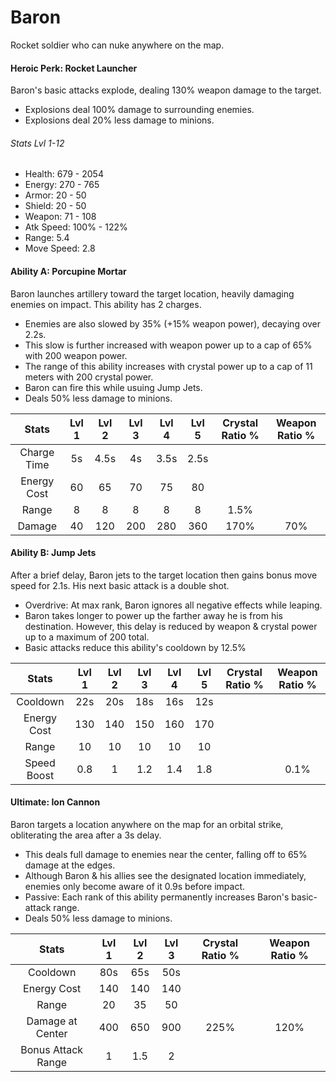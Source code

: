 # Baron

Rocket soldier who can nuke anywhere on the map.

#### Heroic Perk: Rocket Launcher

Baron's basic attacks explode, dealing 130% weapon damage to the target.

* Explosions deal 100% damage to surrounding enemies.
* Explosions deal 20% less damage to minions.

###### Stats Lvl 1-12

* Health: 679 - 2054
* Energy: 270 - 765
* Armor: 20 - 50
* Shield: 20 - 50
* Weapon: 71 - 108
* Atk Speed: 100% - 122%
* Range: 5.4
* Move Speed: 2.8

#### Ability A: Porcupine Mortar

Baron launches artillery toward the target location, heavily damaging enemies on impact. This ability has 2 charges.

* Enemies are also slowed by 35% \(+15% weapon power\), decaying over 2.2s.
* This slow is further increased with weapon power up to a cap of 65% with 200 weapon power.
* The range of this ability increases with crystal power up to a cap of 11 meters with 200 crystal power.
* Baron can fire this while usuing Jump Jets.
* Deals 50% less damage to minions.

| Stats | Lvl 1 | Lvl 2 | Lvl 3 | Lvl 4 | Lvl 5 | Crystal      Ratio % | Weapon     Ratio % |
| :---: | :---: | :---: | :---: | :---: | :---: | :---: | :---: |
| Charge       Time | 5s | 4.5s | 4s | 3.5s | 2.5s |  |  |
| Energy       Cost | 60 | 65 | 70 | 75 | 80 |  |  |
| Range | 8 | 8 | 8 | 8 | 8 | 1.5% |  |
| Damage | 40 | 120 | 200 | 280 | 360 | 170% | 70% |

#### Ability B: Jump Jets

After a brief delay, Baron jets to the target location then gains bonus move speed for 2.1s. His next basic attack is a double shot.

* Overdrive: At max rank, Baron ignores all negative effects while leaping.
* Baron takes longer to power up the farther away he is from his destination. However, this delay is reduced by weapon & crystal power up to a maximum of 200 total.
* Basic attacks reduce this ability's cooldown by 12.5%

| Stats | Lvl 1 | Lvl 2 | Lvl 3 | Lvl 4 | Lvl 5 | Crystal      Ratio % | Weapon     Ratio % |
| :---: | :---: | :---: | :---: | :---: | :---: | :---: | :---: |
| Cooldown | 22s | 20s | 18s | 16s | 12s |  |  |
| Energy       Cost | 130 | 140 | 150 | 160 | 170 |  |  |
| Range | 10 | 10 | 10 | 10 | 10 |  |  |
| Speed        Boost | 0.8 | 1 | 1.2 | 1.4 | 1.8 |  | 0.1% |

#### Ultimate: Ion Cannon

Baron targets a location anywhere on the map for an orbital strike, obliterating the area after a 3s delay.

* This deals full damage to enemies near the center, falling off to 65% damage at the edges.
* Although Baron & his allies see the designated location immediately, enemies only become aware of it 0.9s before impact.
* Passive: Each rank of this ability permanently increases Baron's basic-attack range.
* Deals 50% less damage to minions.

| Stats | Lvl 1 | Lvl 2 | Lvl 3 | Crystal Ratio % | Weapon Ratio % |
| :---: | :---: | :---: | :---: | :---: | :---: |
| Cooldown | 80s | 65s | 50s |  |  |
| Energy Cost | 140 | 140 | 140 |  |  |
| Range | 20 | 35 | 50 |  |  |
| Damage at         Center | 400 | 650 | 900 | 225% | 120% |
| Bonus Attack     Range | 1 | 1.5 | 2 |  |  |





